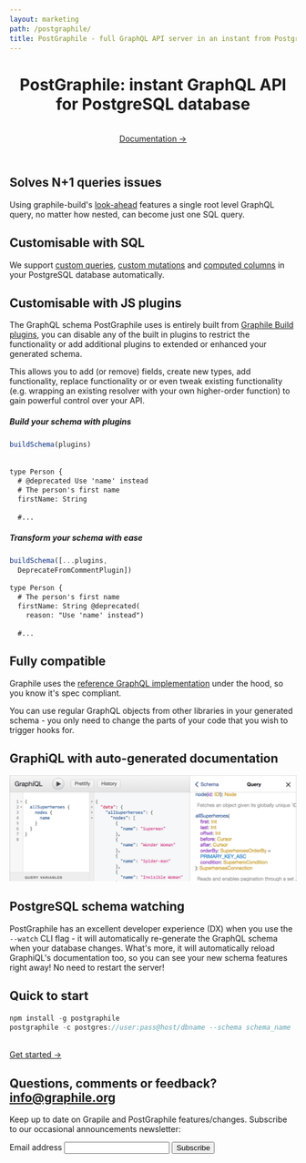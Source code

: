 ```yaml
---
layout: marketing
path: /postgraphile/
title: PostGraphile - full GraphQL API server in an instant from PostgreSQL database
---
```


<!-- **************************************** -->

<header class='hero simple'>
<div class='hero-block center'>

# PostGraphile: instant GraphQL API for PostgreSQL database

<div class='d-flex justify-content-center'>
<br />
<a class='button button--outline-white' href='/postgraphile/introduction/'>Documentation &rarr;</a>
</div>


</div>
</header>



<!-- **************************************** -->

<section>
<div class='container center'>

<div class='row'>
<div class='col-xs-12'>
<div class='hero-block'>

## Solves N+1 queries issues

Using graphile-build's [look-ahead](/graphile-build/look-ahead/) features a
single root level GraphQL query, no matter how nested, can become just one SQL
query.

</div>
</div>
</div>

</div>
</section>

<!-- **************************************** -->

<section>
<div class='container center'>

<div class='row'>
<div class='col-xs-12'>
<div class='hero-block'>

## Customisable with SQL

We support [custom queries](/postgraphile/custom-queries/), [custom
mutations](/postgraphile/custom-mutations/) and [computed
columns](/postgraphile/computed-columns/) in your PostgreSQL
database automatically.

</div>
</div>
</div>

</div>
</section>

<!-- **************************************** -->

<section>
<div class='container center'>

<div class='row'>
<div class='col-xs-12'>
<div class='hero-block'>

## Customisable with JS plugins

The GraphQL schema PostGraphile uses is entirely built from [Graphile Build
plugins](https://github.com/graphile/graphile-build/tree/master/packages/graphile-build-pg/src/plugins),
you can disable any of the built in plugins to restrict the functionality or
add additional plugins to extended or enhanced your generated schema.

This allows you to add (or remove) fields, create new types, add functionality,
replace functionality or or even tweak existing functionality (e.g. wrapping an
existing resolver with your own higher-order function) to gain powerful control
over your API.

</div>
</div>
</div>

<div class='row'>
<div class='col-lg-6 col-xs-12'>

##### Build your schema with plugins
```js
buildSchema(plugins)
 
```

```graphql{2}
type Person {
  # @deprecated Use 'name' instead
  # The person's first name
  firstName: String

  #...
```

</div><!-- /col-6 -->
<div class='col-lg-6 col-xs-12'>

##### Transform your schema with ease
```js
buildSchema([...plugins,
  DeprecateFromCommentPlugin])
```

```graphql{3-4}
type Person {
  # The person's first name
  firstName: String @deprecated(
    reason: "Use 'name' instead")

  #...
```

</div>
</div>

</div>
</section>

<!-- **************************************** -->

<!-- **************************************** -->

<section>
<div class='container center'>

<div class='row'>
<div class='col-xs-12'>
<div class='hero-block'>

## Fully compatible

Graphile uses the <a href="http://graphql.org/graphql-js/">reference GraphQL implementation</a>
under the hood, so you know it's spec compliant.

You can use regular GraphQL objects from other libraries in your generated
schema - you only need to change the parts of your code that you wish to trigger hooks for.

</div>
</div>
</div>

</div>
</section>

<!-- **************************************** -->

<section>
<div class='container center'>

<div class='row'>
<div class='col-xs-12'>
<div class='hero-block'>

## GraphiQL with auto-generated documentation

![GraphiQL displaying allSuperheroes](./graphiql-superheroes.png)

</div>
</div>
</div>

</div>
</section>

<!-- **************************************** -->

<section>
<div class='container center'>

<div class='row'>
<div class='col-xs-12'>
<div class='hero-block'>

## PostgreSQL schema watching

PostGraphile has an excellent developer experience (DX) when you use the
`--watch` CLI flag - it will automatically re-generate the GraphQL schema when
your database changes. What's more, it will automatically reload GraphiQL's
documentation too, so you can see your new schema features right away! No need
to restart the server!

</div>
</div>
</div>

</div>
</section>


<!-- **************************************** -->

<section>
<div class='container center'>

<div class='row justify-content-center'>
<div class='text-center col-xs-12'>
<div class='hero-block'>

## Quick to start

</div>
</div>
</div>


<div class='row justify-content-center'>
<div class='text-center col-xs-12 col-md-9 col-lg-7'>

```js
npm install -g postgraphile
postgraphile -c postgres://user:pass@host/dbname --schema schema_name
```

</div>
</div>

<br />
<div class='d-flex justify-content-center'>
<a class='button button--outline' href='/graphile-build/getting-started/'>Get started &rarr;</a>
</div>

</div>
</section>


<section class='mailinglist'>
<div class='container'>

<div class='row justify-content-center'>
<div class='col-xs-12'>
<div class='hero-block center'>

  ## Questions, comments or feedback? <a href='mailto:info@graphile.org?subject=Graphile%20question%2Fcomment%2Ffeedback%3A'>info@graphile.org</a></h2>

</div>
</div>
</div>

<div class='row justify-content-center'>
<div class='col-xs-12 center'>
<div class='hero-block'>

<div>
<form action="//graphile.us16.list-manage.com/subscribe/post?u=d103f710cf00a9273b55e8e9b&amp;id=c3a9eb5c4e" method="post"
id="mc-embedded-subscribe-form" name="mc-embedded-subscribe-form" class="validate" target="_blank" novalidate>
  <div id="mc_embed_signup_scroll center hero-block">
    <p>Keep up to date on Grapile and PostGraphile features/changes.
    Subscribe to our occasional announcements newsletter:</p>
    <div class="mc-field-group form-inline justify-content-center">
      <div class='form-group'>
        <label for="mce-EMAIL">Email address</label>
        <input
          autocapitalize="off"
          autocomplete="off"
          autocorrect="off"
          class="required email signup-field form-control mx-sm-3"
          id="mce-EMAIL"
          name="EMAIL"
          spellcheck="false"
          type="email"
          value=""
        />
        <!-- real people should not fill this in and expect good things - do not remove this or risk form bot signups-->
        <div style="position: absolute; left: -5000px;" aria-hidden="true"><input type="text" name="b_d103f710cf00a9273b55e8e9b_c3a9eb5c4e" tabindex="-1" value=""></div>
        <input
          class="button btn btn-primary signup-button"
          id="mc-embedded-subscribe"
          name="subscribe"
          type="submit"
          value="Subscribe"
        />
        </div>
      </div>
      <div id="mce-responses" class="clear">
        <div class="response" id="mce-error-response" style="display:none"></div>
        <div class="response" id="mce-success-response" style="display:none"></div>
      </div>
    </div>
  </div>
</form>
</div>

</div>
</div>
</div>

</div>
</section>

<!-- **************************************** -->
